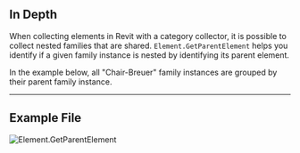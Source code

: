 ## In Depth
When collecting elements in Revit with a category collector, it is possible to collect nested families that are shared. `Element.GetParentElement` helps you identify if a given family instance is nested by identifying its parent element. 

In the example below, all "Chair-Breuer" family instances are grouped by their parent family instance.
___
## Example File

![Element.GetParentElement](./Revit.Elements.Element.GetParentElement_img.jpg)